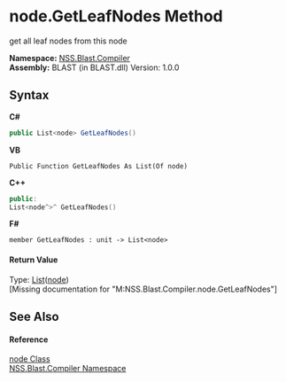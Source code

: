 # node.GetLeafNodes Method 
 

get all leaf nodes from this node

**Namespace:**&nbsp;<a href="26a25caa-f50b-92ad-f15c-dbb9db1493ae.md">NSS.Blast.Compiler</a><br />**Assembly:**&nbsp;BLAST (in BLAST.dll) Version: 1.0.0

## Syntax

**C#**<br />
``` C#
public List<node> GetLeafNodes()
```

**VB**<br />
``` VB
Public Function GetLeafNodes As List(Of node)
```

**C++**<br />
``` C++
public:
List<node^>^ GetLeafNodes()
```

**F#**<br />
``` F#
member GetLeafNodes : unit -> List<node> 

```


#### Return Value
Type: <a href="https://docs.microsoft.com/dotnet/api/system.collections.generic.list-1" target="_blank" rel="noopener noreferrer">List</a>(<a href="7dc9b7e9-64ad-f224-ae1a-4e6639739f56.md">node</a>)<br />\[Missing <returns> documentation for "M:NSS.Blast.Compiler.node.GetLeafNodes"\]

## See Also


#### Reference
<a href="7dc9b7e9-64ad-f224-ae1a-4e6639739f56.md">node Class</a><br /><a href="26a25caa-f50b-92ad-f15c-dbb9db1493ae.md">NSS.Blast.Compiler Namespace</a><br />